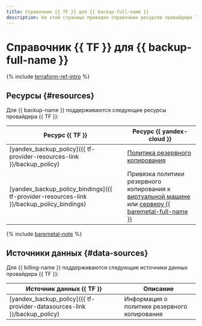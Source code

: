 ```yaml
---
title: Справочник {{ TF }} для {{ backup-full-name }}
description: На этой странице приведен справочник ресурсов провайдера Terraform, которые поддерживаются для сервиса {{ backup-name }}.
---
```


# Справочник {{ TF }} для {{ backup-full-name }}

{% include [terraform-ref-intro](../_includes/terraform-ref-intro.md) %}

## Ресурсы {#resources}

Для {{ backup-name }} поддерживаются следующие ресурсы провайдера {{ TF }}:

| **Ресурс {{ TF }}** | **Ресурс {{ yandex-cloud }}** |
| --- | --- |
| [yandex_backup_policy]({{ tf-provider-resources-link }}/backup_policy) | [Политика резервного копирования](./concepts/policy.md) |
| [yandex_backup_policy_bindings]({{ tf-provider-resources-link }}/backup_policy_bindings) | Привязка политики резервного копирования к [виртуальной машине](../compute/concepts/vm.md) или [серверу {{ baremetal-full-name }}](../baremetal/concepts/servers.md) |

{% include [baremetal-note](../_includes/backup/baremetal-note.md) %}


## Источники данных {#data-sources}

Для {{ billing-name }} поддерживаются следующие источники данных провайдера {{ TF }}:

| **Источник данных {{ TF }}** | **Описание** |
| --- | --- |
| [yandex_backup_policy]({{ tf-provider-datasources-link }}/backup_policy) | Информация о политике резервного копирования |